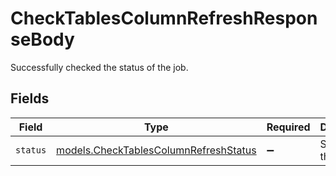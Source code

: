 # CheckTablesColumnRefreshResponseBody

Successfully checked the status of the job.


## Fields

| Field                                                                                              | Type                                                                                               | Required                                                                                           | Description                                                                                        | Example                                                                                            |
| -------------------------------------------------------------------------------------------------- | -------------------------------------------------------------------------------------------------- | -------------------------------------------------------------------------------------------------- | -------------------------------------------------------------------------------------------------- | -------------------------------------------------------------------------------------------------- |
| `status`                                                                                           | [models.CheckTablesColumnRefreshStatus](../../models/operations/checktablescolumnrefreshstatus.md) | :heavy_minus_sign:                                                                                 | Status of the job                                                                                  | processing                                                                                         |